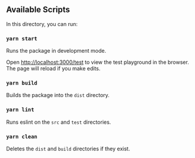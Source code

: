## Available Scripts

In this directory, you can run:

### `yarn start`

Runs the package in development mode.

Open [http://localhost:3000/test](http://localhost:3000/test) to view the test
playground in the browser. The page will reload if you make edits.

### `yarn build`

Builds the package into the `dist` directory.

### `yarn lint`

Runs eslint on the `src` and `test` directories.

### `yarn clean`

Deletes the `dist` and `build` directories if they exist.
